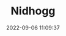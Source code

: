 ---
date: 2022-09-06 11:09:37
title: 'Nidhogg'	
tags: [PC, hand-drawn, pixel art, online PvP]
img: https://i.imgur.com/Xhr5RQc.png
price: $9.99 One Time	
link: https://store.steampowered.com/app/94400/Nidhogg/	
discord: http://discord.gg/nidhogg	
twitter: https://twitter.com/messhof
---